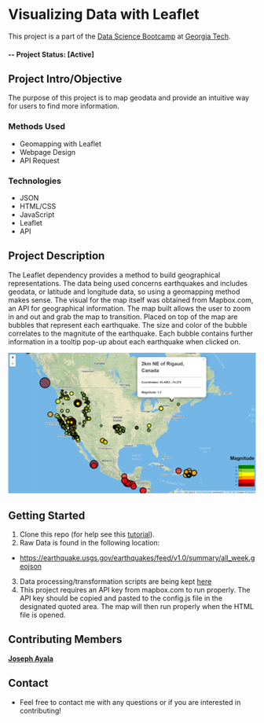 # Visualizing Data with Leaflet
This project is a part of the [Data Science Bootcamp](https://bootcamp.pe.gatech.edu/data/) at [Georgia Tech](https://bootcamp.pe.gatech.edu/).

#### -- Project Status: [Active]

## Project Intro/Objective
The purpose of this project is to map geodata and provide an intuitive way for users to find more information.

### Methods Used
* Geomapping with Leaflet
* Webpage Design
* API Request

### Technologies
* JSON
* HTML/CSS
* JavaScript
* Leaflet
* API

## Project Description
The Leaflet dependency provides a method to build geographical representations. The data being used concerns earthquakes and includes geodata, or latitude and longitude data, so using a geomapping method makes sense.
The visual for the map itself was obtained from Mapbox.com, an API for geographical information. The map built allows the user to zoom in and out and grab the map to transition. Placed on top of the map are bubbles that represent each earthquake. The size and color of the bubble correlates to the magnitute of the earthquake.
Each bubble contains further information in a tooltip pop-up about each earthquake when clicked on.

![Finished](Leaflet-Step-1/Images/Finished.png)

## Getting Started

1. Clone this repo (for help see this [tutorial](https://help.github.com/articles/cloning-a-repository/)).
2. Raw Data is found in the following location: 
- https://earthquake.usgs.gov/earthquakes/feed/v1.0/summary/all_week.geojson
3. Data processing/transformation scripts are being kept [here](hhttps://github.com/joja92/leaflet-challenge/tree/master/Leaflet-Step-1)
4. This project requires an API key from mapbox.com to run properly. The API key should be copied and pasted to the config.js file in the designated quoted area. The map will then run properly when the HTML file is opened.


## Contributing Members

**[Joseph Ayala](https://github.com/joja92)**

## Contact 
* Feel free to contact me with any questions or if you are interested in contributing!